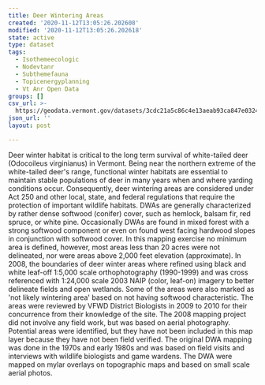```yaml
---
title: Deer Wintering Areas
created: '2020-11-12T13:05:26.202608'
modified: '2020-11-12T13:05:26.202618'
state: active
type: dataset
tags:
  - Isothemeecologic
  - Nodevtanr
  - Subthemefauna
  - Topicenergyplanning
  - Vt Anr Open Data
groups: []
csv_url: >-
  https://geodata.vermont.gov/datasets/3cdc21a5c86c4e13aeab93ca847e0324_171.csv?outSR=%7B%22latestWkid%22%3A32145%2C%22wkid%22%3A32145%7D
json_url: ''
layout: post

---
```

<div style='text-align:Left;'><div><div><p><span>Deer winter habitat is critical to the long term survival of white-tailed deer (Odocoileus virginianus) in Vermont. Being near the northern extreme of the white-tailed deer's range, functional winter habitats are essential to maintain stable populations of deer in many years when and where yarding conditions occur. Consequently, deer wintering areas are considered under Act 250 and other local, state, and federal regulations that require the protection of important wildlife habitats. DWAs are generally characterized by rather dense softwood (conifer) cover, such as hemlock, balsam fir, red spruce, or white pine. Occasionally DWAs are found in mixed forest with a strong softwood component or even on found west facing hardwood slopes in conjunction with softwood cover. In this mapping exercise no minimum area is defined, however, most areas less than 20 acres were not delineated, nor were areas above 2,000 feet elevation (approximate). In 2008, the boundaries of deer winter areas where refined using black and white leaf-off 1:5,000 scale orthophotography (1990-1999) and was cross referenced with 1:24,000 scale 2003 NAIP (color, leaf-on) imagery to better delineate fields and open wetlands. Some of the areas were also marked as 'not likely wintering area' based on not having softwood characteristic. The areas were reviewed by VFWD District Biologists in 2009 to 2010 for their concurrence from their knowledge of the site. The 2008 mapping project did not involve any field work, but was based on aerial photography. Potential areas were identified, but they have not been included in this map layer because they have not been field verified. The original DWA mapping was done in the 1970s and early 1980s and was based on field visits and interviews with wildlife biologists and game wardens. The DWA were mapped on mylar overlays on topographic maps and based on small scale aerial photos.</span></p></div></div></div>
